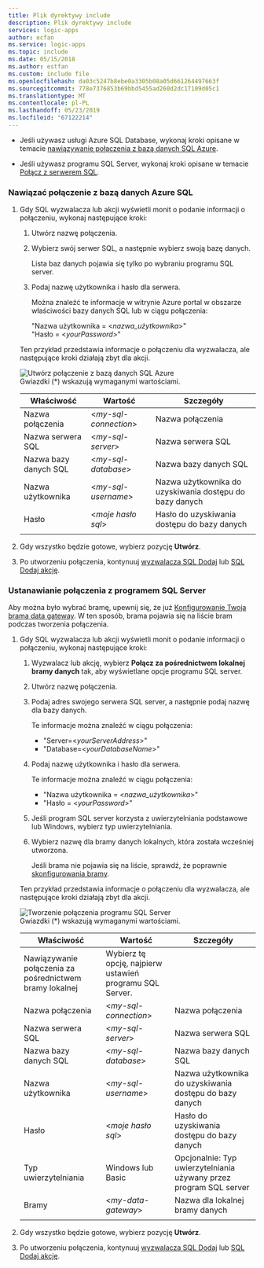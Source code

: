 ```yaml
---
title: Plik dyrektywy include
description: Plik dyrektywy include
services: logic-apps
author: ecfan
ms.service: logic-apps
ms.topic: include
ms.date: 05/15/2018
ms.author: estfan
ms.custom: include file
ms.openlocfilehash: da03c5247b8ebe0a3305b08a05d661264497663f
ms.sourcegitcommit: 778e7376853b69bbd5455ad260d2dc17109d05c1
ms.translationtype: MT
ms.contentlocale: pl-PL
ms.lasthandoff: 05/23/2019
ms.locfileid: "67122214"
---
```

* Jeśli używasz usługi Azure SQL Database, wykonaj kroki opisane w temacie [nawiązywanie połączenia z bazą danych SQL Azure](#connect-azure-sql-db). 

* Jeśli używasz programu SQL Server, wykonaj kroki opisane w temacie [Połącz z serwerem SQL](#connect-sql-server).

<a name="connect-azure-sql-db"></a>

### <a name="connect-to-azure-sql-database"></a>Nawiązać połączenie z bazą danych Azure SQL

1. Gdy SQL wyzwalacza lub akcji wyświetli monit o podanie informacji o połączeniu, wykonaj następujące kroki:

   1. Utwórz nazwę połączenia.

   2. Wybierz swój serwer SQL, a następnie wybierz swoją bazę danych. 

      Lista baz danych pojawia się tylko po wybraniu programu SQL server.
 
   3. Podaj nazwę użytkownika i hasło dla serwera.

      Można znaleźć te informacje w witrynie Azure portal w obszarze właściwości bazy danych SQL lub w ciągu połączenia: 
      
      "Nazwa użytkownika = <*nazwa_użytkownika*>"
      <br>
      "Hasło = <*yourPassword*>"

   Ten przykład przedstawia informacje o połączeniu dla wyzwalacza, ale następujące kroki działają zbyt dla akcji.

   ![Utwórz połączenie z bazą danych SQL Azure](./media/connectors-create-api-sqlazure/azure-sql-database-create-connection.png)
   <br>
   Gwiazdki (*) wskazują wymaganymi wartościami.

   | Właściwość | Wartość | Szczegóły | 
   |----------|-------|---------| 
   | Nazwa połączenia | <*my-sql-connection*> | Nazwa połączenia | 
   | Nazwa serwera SQL | <*my-sql-server*> | Nazwa serwera SQL |
   | Nazwa bazy danych SQL | <*my-sql-database*>  | Nazwa bazy danych SQL | 
   | Nazwa użytkownika | <*my-sql-username*> | Nazwa użytkownika do uzyskiwania dostępu do bazy danych |
   | Hasło | <*moje hasło sql*> | Hasło do uzyskiwania dostępu do bazy danych | 
   |||| 

2. Gdy wszystko będzie gotowe, wybierz pozycję **Utwórz**.

3. Po utworzeniu połączenia, kontynuuj [wyzwalacza SQL Dodaj](#add-sql-trigger) lub [SQL Dodaj akcję](#add-sql-action).

<a name="connect-sql-server"></a>

### <a name="connect-to-sql-server"></a>Ustanawianie połączenia z programem SQL Server

Aby można było wybrać bramę, upewnij się, że już [Konfigurowanie Twoja brama data gateway](https://docs.microsoft.com/azure/logic-apps/logic-apps-gateway-connection). W ten sposób, brama pojawia się na liście bram podczas tworzenia połączenia.

1. Gdy SQL wyzwalacza lub akcji wyświetli monit o podanie informacji o połączeniu, wykonaj następujące kroki:

   1. Wyzwalacz lub akcję, wybierz **Połącz za pośrednictwem lokalnej bramy danych** tak, aby wyświetlane opcje programu SQL server.

   2. Utwórz nazwę połączenia.

   3. Podaj adres swojego serwera SQL server, a następnie podaj nazwę dla bazy danych.
   
      Te informacje można znaleźć w ciągu połączenia: 
      
      * "Server=<*yourServerAddress*>"
      * "Database=<*yourDatabaseName*>"

   4. Podaj nazwę użytkownika i hasło dla serwera.

      Te informacje można znaleźć w ciągu połączenia: 
      
      * "Nazwa użytkownika = <*nazwa_użytkownika*>"
      * "Hasło = <*yourPassword*>"

   5. Jeśli program SQL server korzysta z uwierzytelniania podstawowe lub Windows, wybierz typ uwierzytelniania.

   6. Wybierz nazwę dla bramy danych lokalnych, która została wcześniej utworzona.
   
      Jeśli brama nie pojawia się na liście, sprawdź, że poprawnie [skonfigurowania bramy](https://docs.microsoft.com/azure/logic-apps/logic-apps-gateway-connection).

   Ten przykład przedstawia informacje o połączeniu dla wyzwalacza, ale następujące kroki działają zbyt dla akcji.

   ![Tworzenie połączenia programu SQL Server](./media/connectors-create-api-sqlazure/sql-server-create-connection.png)
   <br>
   Gwiazdki (*) wskazują wymaganymi wartościami.

   | Właściwość | Wartość | Szczegóły | 
   |----------|-------|---------| 
   | Nawiązywanie połączenia za pośrednictwem bramy lokalnej | Wybierz tę opcję, najpierw ustawień programu SQL Server. | | 
   | Nazwa połączenia | <*my-sql-connection*> | Nazwa połączenia | 
   | Nazwa serwera SQL | <*my-sql-server*> | Nazwa serwera SQL |
   | Nazwa bazy danych SQL | <*my-sql-database*>  | Nazwa bazy danych SQL |
   | Nazwa użytkownika | <*my-sql-username*> | Nazwa użytkownika do uzyskiwania dostępu do bazy danych |
   | Hasło | <*moje hasło sql*> | Hasło do uzyskiwania dostępu do bazy danych | 
   | Typ uwierzytelniania | Windows lub Basic | Opcjonalnie: Typ uwierzytelniania używany przez program SQL server | 
   | Bramy | <*my-data-gateway*> | Nazwa dla lokalnej bramy danych | 
   |||| 

2. Gdy wszystko będzie gotowe, wybierz pozycję **Utwórz**. 

3. Po utworzeniu połączenia, kontynuuj [wyzwalacza SQL Dodaj](#add-sql-trigger) lub [SQL Dodaj akcję](#add-sql-action).
